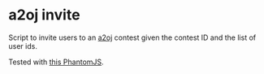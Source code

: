 # a2oj invite

Script to invite users to an [a2oj](https://a2oj.com/) contest given the contest ID and the list of user ids.

Tested with [this PhantomJS](https://bbuseruploads.s3.amazonaws.com/fd96ed93-2b32-46a7-9d2b-ecbc0988516a/downloads/98d51451-997f-40e3-b9e6-a8e635dcdcb3/phantomjs-2.1.1-windows.zip?Signature=zPrV%2BrxEhTmuVFS4N0fgtvN5fgY%3D&Expires=1520836059&AWSAccessKeyId=AKIAIQWXW6WLXMB5QZAQ&versionId=null&response-content-disposition=attachment%3B%20filename%3D%22phantomjs-2.1.1-windows.zip%22).